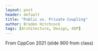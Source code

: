 ```yaml
---
layout: post
header: default
title: "Public vs. Private Coupling"
author: Braden Hitchcock
tags: [Architecture, Design, OOP]
---
```


From CppCon 2021 (slide 900 from class)
